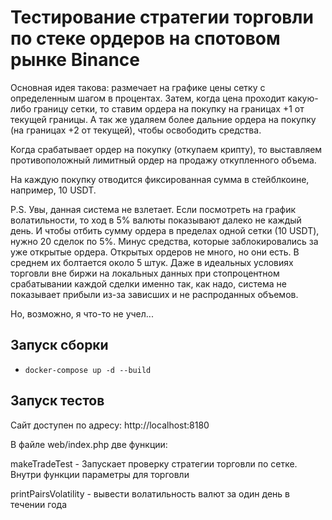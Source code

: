 # Тестирование стратегии торговли по стеке ордеров на спотовом рынке Binance

Основная идея такова: размечает на графике цены сетку с определенным шагом в процентах.
Затем, когда цена проходит какую-либо границу сетки, то ставим ордера на покупку на границах +1 от текущей границы.
А так же удаляем более дальние ордера на покупку (на границах +2 от текущей), чтобы освободить средства.

Когда срабатывает ордер на покупку (откупаем крипту), то выставляем противоположный лимитный ордер на продажу
откупленного объема.

На каждую покупку отводится фиксированная сумма в стейблкоине, например, 10 USDT.

P.S. Увы, данная система не взлетает. Если посмотреть на график волатильности, то ход в 5% валюты показывают далеко
не каждый день. И чтобы отбить сумму ордера в пределах одной сетки (10 USDT), нужно 20 сделок по 5%.
Минус средства, которые заблокировались за уже открытые ордера. Открытых ордеров не много, но они есть.
В среднем их болтается около 5 штук. Даже в идеальных условиях торговли вне биржи на локальных данных при стопроцентном
срабатывании каждой сделки именно так, как надо, система не показывает прибыли из-за зависших и не распроданных объемов.

Но, возможно, я что-то не учел...


## Запуск сборки
 
- `docker-compose up -d --build`

## Запуск тестов

Сайт доступен по адресу: http://localhost:8180

В файле web/index.php две функции:

makeTradeTest - Запускает проверку стратегии торговли по сетке. Внутри функции параметры для торговли

printPairsVolatility - вывести волатильность валют за один день в течении года
